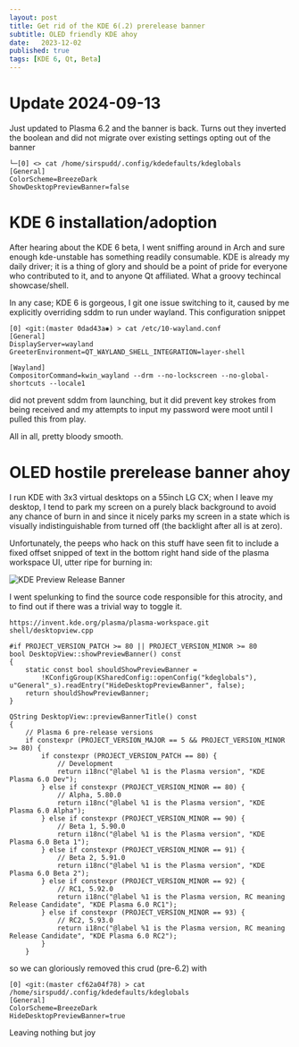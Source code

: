 ```yaml
---
layout: post
title: Get rid of the KDE 6(.2) prerelease banner
subtitle: OLED friendly KDE ahoy
date:   2023-12-02
published: true
tags: [KDE 6, Qt, Beta]
---
```


# Update 2024-09-13

Just updated to Plasma 6.2 and the banner is back. Turns out they inverted the boolean and did not migrate over existing settings opting out of the banner

```
└─[0] <> cat /home/sirspudd/.config/kdedefaults/kdeglobals
[General]
ColorScheme=BreezeDark
ShowDesktopPreviewBanner=false
```

# KDE 6 installation/adoption

After hearing about the KDE 6 beta, I went sniffing around in Arch and sure enough kde-unstable has something readily consumable.
KDE is already my daily driver; it is a thing of glory and should be a point of pride for everyone who contributed to it, and to anyone Qt affiliated. What a groovy techincal showcase/shell.

In any case; KDE 6 is gorgeous, I git one issue switching to it, caused by me explicitly overriding sddm to run under wayland. This configuration snippet

```
[0] <git:(master 0dad43a✱) > cat /etc/10-wayland.conf
[General]
DisplayServer=wayland
GreeterEnvironment=QT_WAYLAND_SHELL_INTEGRATION=layer-shell

[Wayland]
CompositorCommand=kwin_wayland --drm --no-lockscreen --no-global-shortcuts --locale1
```

did not prevent sddm from launching, but it did prevent key strokes from being received and my attempts to input my password were moot until I pulled this from play.

All in all, pretty bloody smooth.

# OLED hostile prerelease banner ahoy

I run KDE with 3x3 virtual desktops on a 55inch LG CX; when I leave my desktop, I tend to park my screen on a purely black background to avoid any chance of burn in and since it nicely parks my screen in a state which is visually indistinguishable from turned off (the backlight after all is at zero).

Unfortunately, the peeps who hack on this stuff have seen fit to include a fixed offset snipped of text in the bottom right hand side of the plasma workspace UI, utter ripe for burning in:

![KDE Preview Release Banner](/img/plasma-prerelease-banner.jpg)

I went spelunking to find the source code responsible for this atrocity, and to find out if there was a trivial way to toggle it.

```
https://invent.kde.org/plasma/plasma-workspace.git
shell/desktopview.cpp

#if PROJECT_VERSION_PATCH >= 80 || PROJECT_VERSION_MINOR >= 80
bool DesktopView::showPreviewBanner() const
{
    static const bool shouldShowPreviewBanner =
        !KConfigGroup(KSharedConfig::openConfig("kdeglobals"), u"General"_s).readEntry("HideDesktopPreviewBanner", false);
    return shouldShowPreviewBanner;
}

QString DesktopView::previewBannerTitle() const
{
    // Plasma 6 pre-release versions
    if constexpr (PROJECT_VERSION_MAJOR == 5 && PROJECT_VERSION_MINOR >= 80) {
        if constexpr (PROJECT_VERSION_PATCH == 80) {
            // Development
            return i18nc("@label %1 is the Plasma version", "KDE Plasma 6.0 Dev");
        } else if constexpr (PROJECT_VERSION_MINOR == 80) {
            // Alpha, 5.80.0
            return i18nc("@label %1 is the Plasma version", "KDE Plasma 6.0 Alpha");
        } else if constexpr (PROJECT_VERSION_MINOR == 90) {
            // Beta 1, 5.90.0
            return i18nc("@label %1 is the Plasma version", "KDE Plasma 6.0 Beta 1");
        } else if constexpr (PROJECT_VERSION_MINOR == 91) {
            // Beta 2, 5.91.0
            return i18nc("@label %1 is the Plasma version", "KDE Plasma 6.0 Beta 2");
        } else if constexpr (PROJECT_VERSION_MINOR == 92) {
            // RC1, 5.92.0
            return i18nc("@label %1 is the Plasma version, RC meaning Release Candidate", "KDE Plasma 6.0 RC1");
        } else if constexpr (PROJECT_VERSION_MINOR == 93) {
            // RC2, 5.93.0
            return i18nc("@label %1 is the Plasma version, RC meaning Release Candidate", "KDE Plasma 6.0 RC2");
        }
    }
```

so we can gloriously removed this crud (pre-6.2) with

```
[0] <git:(master cf62a04f78) > cat /home/sirspudd/.config/kdedefaults/kdeglobals
[General]
ColorScheme=BreezeDark
HideDesktopPreviewBanner=true
```

Leaving nothing but joy
